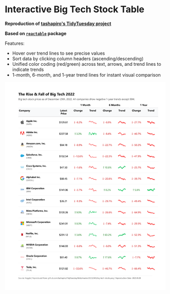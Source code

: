 # Interactive Big Tech Stock Table

**Reproduction of [tashapiro's TidyTuesday project](https://github.com/tashapiro/TidyTuesday/blob/master/2023/W6/big-tech-stocks.png)**

**Based on [`reactable`](https://r-graph-gallery.com/package/reactable) package**

Features:
- Hover over trend lines to see precise values
- Sort data by clicking column headers (ascending/descending)
- Unified color coding (red/green) across text, arrows, and trend lines to indicate trends
- 1-month, 6-month, and 1-year trend lines for instant visual comparison

![Big Tech Stock Table Reproduction](https://github.com/zlZayn/viz/blob/main/W6/My%20Reproduction.png)
